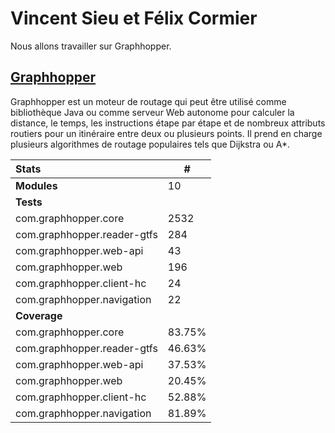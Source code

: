 # Vincent Sieu et Félix Cormier

Nous allons travailler sur Graphhopper.

## [Graphhopper](https://github.com/umontreal-diro/graphhopper)

Graphhopper est un moteur de routage qui peut être utilisé comme bibliothèque Java ou comme serveur Web autonome pour calculer la distance,
le temps, les instructions étape par étape et de nombreux attributs routiers pour un itinéraire entre deux ou plusieurs points. Il prend en charge plusieurs
algorithmes de routage populaires tels que Dijkstra ou A*.

| Stats                       | #     |
|:----------------------------|-------|
| **Modules**                 | 10    |
| **Tests**                   |       |
| com.graphhopper.core        | 2532  |
| com.graphhopper.reader-gtfs | 284   |
| com.graphhopper.web-api     | 43    |
| com.graphhopper.web         | 196   |
| com.graphhopper.client-hc   | 24    |
| com.graphhopper.navigation  | 22    |
| **Coverage**                |       |
| com.graphhopper.core        | 83.75% |
| com.graphhopper.reader-gtfs | 46.63% |
| com.graphhopper.web-api     | 37.53% |
| com.graphhopper.web         | 20.45% |
| com.graphhopper.client-hc   | 52.88% |
| com.graphhopper.navigation  | 81.89% |

